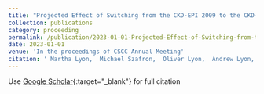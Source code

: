 ```yaml
---
title: "Projected Effect of Switching from the CKD-EPI 2009 to the CKD-EPI 2021 eGFR Equation in a Canadian Hospital"
collection: publications
category: proceeding
permalink: /publication/2023-01-01-Projected-Effect-of-Switching-from-the-CKD-EPI-2009-to-the-CKD-EPI-2021-eGFR-Equation-in-a-Canadian-Hospital
date: 2023-01-01
venue: 'In the proceedings of CSCC Annual Meeting'
citation: ' Martha Lyon,  Michael Szafron,  Oliver Lyon,  Andrew Lyon, &quot;Projected Effect of Switching from the CKD-EPI 2009 to the CKD-EPI 2021 eGFR Equation in a Canadian Hospital.&quot; In the proceedings of CSCC Annual Meeting, 2023.'
---
```

Use [Google Scholar](https://scholar.google.com/scholar?q=Projected+Effect+of+Switching+from+the+CKD+EPI+2009+to+the+CKD+EPI+2021+eGFR+Equation+in+a+Canadian+Hospital){:target="_blank"} for full citation